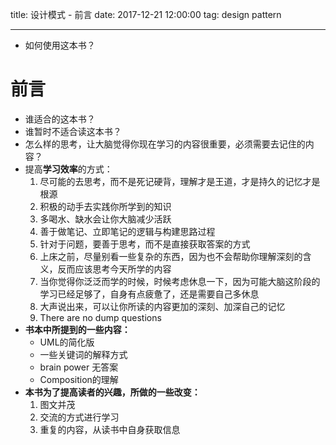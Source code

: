 title: 设计模式 - 前言
date: 2017-12-21 12:00:00
tag: design pattern

---

* 如何使用这本书？

<!--more-->

# 前言 #

* 谁适合的这本书？
* 谁暂时不适合读这本书？
* 怎么样的思考，让大脑觉得你现在学习的内容很重要，必须需要去记住的内容？
* 提高**学习效率**的方式：
	1. 尽可能的去思考，而不是死记硬背，理解才是王道，才是持久的记忆才是根源
	2. 积极的动手去实践你所学到的知识
	3. 多喝水、缺水会让你大脑减少活跃
	4. 善于做笔记、立即笔记的逻辑与构建思路过程
	5. 针对于问题，要善于思考，而不是直接获取答案的方式
	6. 上床之前，尽量别看一些复杂的东西，因为也不会帮助你理解深刻的含义，反而应该思考今天所学的内容
	7. 当你觉得你泛泛而学的时候，时候考虑休息一下，因为可能大脑这阶段的学习已经足够了，自身有点疲惫了，还是需要自己多休息
	8. 大声说出来，可以让你所读的内容更加的深刻、加深自己的记忆
	9. There are no dump questions
* **书本中所提到的一些内容：**
	* UML的简化版
	* 一些关键词的解释方式
	* brain power 无答案
	* Composition的理解
* **本书为了提高读者的兴趣，所做的一些改变：**
	1. 图文并茂
	2. 交流的方式进行学习
	3. 重复的内容，从读书中自身获取信息